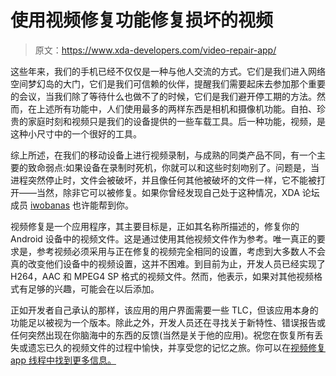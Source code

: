 # 使用视频修复功能修复损坏的视频

> 原文：<https://www.xda-developers.com/video-repair-app/>

这些年来，我们的手机已经不仅仅是一种与他人交流的方式。它们是我们进入网络空间梦幻岛的大门，它们是我们可信赖的伙伴，提醒我们需要起床去参加那个重要的会议，当我们除了等待什么也做不了的时候，它们是我们避开停工期的方法。然而，在上述所有功能中，人们使用最多的两样东西是相机和摄像机功能。自拍、珍贵的家庭时刻和视频只是我们的设备提供的一些车载工具。后一种功能，视频，是这种小尺寸中的一个很好的工具。

综上所述，在我们的移动设备上进行视频录制，与成熟的同类产品不同，有一个主要的致命弱点:如果设备在录制时死机，你就可以和这些时刻吻别了。问题是，当进程突然停止时，文件会被破坏，并且像任何其他被破坏的文件一样，它不能被打开——当然，除非它可以被修复。如果你曾经发现自己处于这种情况，XDA 论坛成员 [iwobanas](http://forum.xda-developers.com/member.php?u=5410876) 也许能帮到你。

视频修复是一个应用程序，其主要目标是，正如其名称所描述的，修复你的 Android 设备中的视频文件。这是通过使用其他视频文件作为参考。唯一真正的要求是，参考视频必须采用与正在修复的视频完全相同的设置，考虑到大多数人不会真的改变他们设备中的视频设置，这并不困难。到目前为止，开发人员已经实现了 H264，AAC 和 MPEG4 SP 格式的视频文件。然而，他表示，如果对其他视频格式有足够的兴趣，可能会在以后添加。

正如开发者自己承认的那样，该应用的用户界面需要一些 TLC，但该应用本身的功能足以被视为一个版本。除此之外，开发人员还在寻找关于新特性、错误报告或任何突然出现在你脑海中的东西的反馈(当然是关于他的应用)。祝您在恢复所有丢失或遗忘已久的视频文件的过程中愉快，并享受您的记忆之旅。你可以在[视频修复 app 线程中找到更多信息。](http://forum.xda-developers.com/showthread.php?t=2782042)
